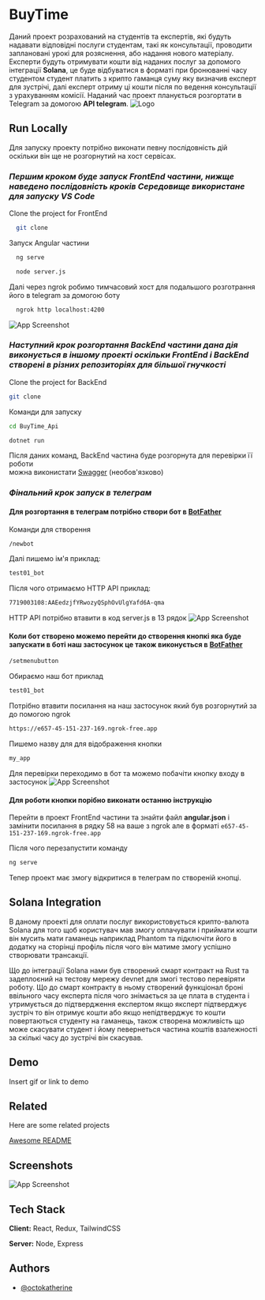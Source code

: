
# BuyTime

Даний проект розрахований на студентів та експертів, які будуть надавати відповідні послуги студентам, такі як консультації, проводити заплановані урокі для розяснення, або надання нового матеріалу. Експерти будуть отримувати кошти від наданих послуг за допомого інтеграції **Solana**, це буде відбуватися в форматі при бронюванні часу студентом студент платить з крипто гаманця суму яку визначив експерт для зустрічі, далі експерт отриму ці кошти після по ведення консультації з урахуванням комісії. Наданий час проект планується розгортати в Telegram за домогою **API telegram**.
![Logo](/../Screen_Buy_Time/logo.jpg)


## Run Locally

Для запуску проекту потрібно виконати певну послідовність дій оскільки він ще не розгорнутий на хост сервісах.

  ### _Першим кроком буде запуск FrontEnd частини, нижще наведено послідовність кроків Середовище використане для запуску VS Code_


  Clone the project for FrontEnd
  ```bash 
    git clone 
  ```
  Запуск Angular частини
  ```bash 
    ng serve
  ```
  ```bash 
    node server.js
  ```
  Далі через ngrok робимо тимчасовий хост для подальшого розготрання його в telegram за    домогою боту
  ```bash 
    ngrok http localhost:4200
  ```
  ![App Screenshot](../Screen_Buy_Time/1.png)

  ### _Наступний крок розгортання BackEnd частини дана дія виконується в іншому проекті      оскільки FrontEnd і BackEnd створені в різних репозиторіях для більшої гнучкості_

  
  Clone the project for BackEnd
  ```bash 
  git clone 
  ```
  Команди для запуску
  ```bash 
  cd BuyTime_Api
  ```
  ```bash 
  dotnet run  
  ```
  Після даних команд, BackEnd частина буде розгорнута для перевірки її роботи   
  можна виконистати [Swagger](http://localhost:5258/swagger/index.html) (необов'язково)

 ### _Фінальний крок запуск в телеграм_
 #### Для розгортання в телеграм потрібно створи бот в [BotFather](https://t.me/BotFather)
  
  Команди для створення 
  ```bash 
  /newbot
  ```
  Далі пишемо ім'я приклад:
  ```bash 
  test01_bot
  ```
  Після чого отримаємо HTTP API  приклад:
  ```bash 
  7719003108:AAEedzjfYRwozyQSphOvUlgYafd6A-qma
  ```
  HTTP API потрібно втавити в код server.js в 13 рядок 
  ![App Screenshot](../Screen_Buy_Time/3.png)
 #### Коли бот створено можемо перейти до створення кнопкі яка буде запускати в боті наш застосунок це також виконується в [BotFather](https://t.me/BotFather)

  ```bash 
  /setmenubutton
  ```
  Обираємо наш бот приклад
  ```bash 
  test01_bot
  ```
  Потрібно втавити посилання на наш застосунок який був розгорнутий за до помогою ngrok
  ```bash 
  https://e657-45-151-237-169.ngrok-free.app
  ```
  Пишемо назву для для відображення кнопки
  ```bash 
  my_app
  ```
  Для перевірки переходимо в бот та можемо побачіти кнопку входу в застосунок
  ![App Screenshot](../Screen_Buy_Time/2.png)

####  Для роботи кнопки порібно виконати останню інструкцію 
  Перейти в проект FrontEnd частини та знайти файл **angular.json** і замінити посилання в рядку 58 на ваше з ngrok але в форматі `e657-45-151-237-169.ngrok-free.app`
  
  Після чого перезапустити команду 
  ```bash 
  ng serve
  ```
  Тепер проект має змогу відкритися в телеграм по створеній кнопці.


  
  

## Solana Integration

В даному проекті для оплати послуг використовується крипто-валюта Solana для того щоб користувач мав змогу оплачувати і приймати кошти він мусить мати гаманець наприклад Phantom та підключіти його в додатку на сторінці профіль після чого він матиме змогу успішно створювати трансакції.

Що до інтеграції Solana нами був створений смарт контракт на Rust та задеплоєний на тестову мережу devnet для змогі тестово перевіряти роботу. Що до смарт контракту в ньому створений функціонал броні ввільного часу експерта після чого знімається за це плата в студента і утримується до підтвердження експертом якщо яксперт підтверджує зустріч то він отримує кошти або якщо непідтверджує то кошти повертаються студенту на гаманець, також створена можливість що може скасувати студент і йому певернеться частина коштів взалежності за скількі часу до зустрічі він скасував.

## Demo

Insert gif or link to demo


## Related

Here are some related projects

[Awesome README](https://github.com/matiassingers/awesome-readme)


## Screenshots

![App Screenshot](https://via.placeholder.com/468x300?text=App+Screenshot+Here)


## Tech Stack

**Client:** React, Redux, TailwindCSS

**Server:** Node, Express


## Authors

- [@octokatherine](https://www.github.com/octokatherine)

